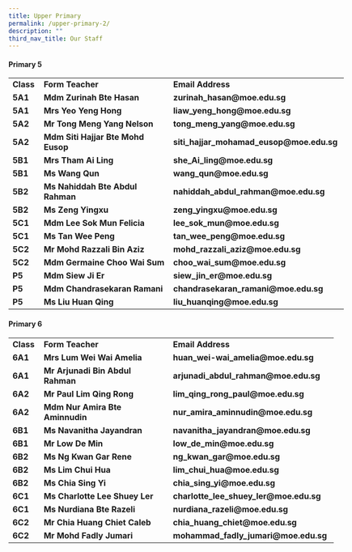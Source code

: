 ```yaml
---
title: Upper Primary
permalink: /upper-primary-2/
description: ""
third_nav_title: Our Staff
---
```

#### **Primary 5**

<table style="width: 663px;" width="693"><tbody><tr><td style="width: 46.2031px;"><strong>Class</strong></td><td style="width: 264.578px;"><strong>Form Teacher</strong></td><td style="width: 330.219px;"><strong>Email Address</strong></td></tr><tr><td style="width: 46.2031px;"><strong><span style="font-style: inherit;">5A1</span></strong></td><td style="width: 264.578px;"><strong><span style="font-style: inherit;">Mdm Zurinah Bte Hasan</span></strong></td><td style="width: 330.219px;"><strong><span style="font-style: inherit;">zurinah_hasan@moe.edu.sg</span></strong></td></tr><tr><td style="width: 46.2031px;"><strong><span style="font-style: inherit;">5A1</span></strong></td><td style="width: 264.578px;"><strong><span style="font-style: inherit;">Mrs Yeo Yeng Hong</span></strong></td><td style="width: 330.219px;"><strong><span style="font-style: inherit;">liaw_yeng_hong@moe.edu.sg</span></strong></td></tr><tr><td style="width: 46.2031px;"><strong><span style="font-style: inherit;">5A2</span></strong></td><td style="width: 264.578px;"><strong><span style="font-style: inherit;">Mr Tong Meng Yang Nelson</span></strong></td><td style="width: 330.219px;"><strong><span style="font-style: inherit;">tong_meng_yang@moe.edu.sg</span></strong></td></tr><tr><td style="width: 46.2031px;"><strong><span style="font-style: inherit;">5A2</span></strong></td><td style="width: 264.578px;"><strong><span style="font-style: inherit;">Mdm Siti Hajjar Bte Mohd Eusop</span></strong></td><td style="width: 330.219px;"><strong><span style="font-style: inherit;">siti_hajjar_mohamad_eusop@moe.edu.sg</span></strong></td></tr><tr><td style="width: 46.2031px;"><strong><span style="font-style: inherit;">5B1</span></strong></td><td style="width: 264.578px;"><strong><span style="font-style: inherit;">Mrs Tham Ai Ling</span></strong></td><td style="width: 330.219px;"><strong><span style="font-style: inherit;">she_Ai_ling@moe.edu.sg</span></strong></td></tr><tr><td style="width: 46.2031px;"><strong><span style="font-style: inherit;">5B1</span></strong></td><td style="width: 264.578px;"><strong><span style="font-style: inherit;">Ms Wang Qun</span></strong></td><td style="width: 330.219px;"><strong><span style="font-style: inherit;">wang_qun@moe.edu.sg</span></strong></td></tr><tr><td style="width: 46.2031px;"><strong><span style="font-style: inherit;">5B2</span></strong></td><td style="width: 264.578px;"><strong><span style="font-style: inherit;">Ms Nahiddah Bte Abdul Rahman</span></strong></td><td style="width: 330.219px;"><strong><span style="font-style: inherit;">nahiddah_abdul_rahman@moe.edu.sg</span></strong></td></tr><tr><td style="width: 46.2031px;"><strong><span style="font-style: inherit;">5B2</span></strong></td><td style="width: 264.578px;"><strong><span style="font-style: inherit;">Ms Zeng Yingxu</span></strong></td><td style="width: 330.219px;"><strong><span style="font-style: inherit;">zeng_yingxu@moe.edu.sg</span></strong></td></tr><tr><td style="width: 46.2031px;"><strong><span style="font-style: inherit;">5C1</span></strong></td><td style="width: 264.578px;"><strong><span style="font-style: inherit;">Mdm Lee Sok Mun Felicia</span></strong></td><td style="width: 330.219px;"><strong><span style="font-style: inherit;">lee_sok_mun@moe.edu.sg</span></strong></td></tr><tr><td style="width: 46.2031px;"><strong><span style="font-style: inherit;">5C1</span></strong></td><td style="width: 264.578px;"><strong><span style="font-style: inherit;">Ms Tan Wee Peng</span></strong></td><td style="width: 330.219px;"><strong><span style="font-style: inherit;">tan_wee_peng@moe.edu.sg</span></strong></td></tr><tr><td style="width: 46.2031px;"><strong><span style="font-style: inherit;">5C2</span></strong></td><td style="width: 264.578px;"><strong><span style="font-style: inherit;">Mr Mohd Razzali Bin Aziz</span></strong></td><td style="width: 330.219px;"><strong><span style="font-style: inherit;">mohd_razzali_aziz@moe.edu.sg</span></strong></td></tr><tr><td style="width: 46.2031px;"><strong><span style="font-style: inherit;">5C2</span></strong></td><td style="width: 264.578px;"><strong><span style="font-style: inherit;">Mdm Germaine Choo Wai Sum</span></strong></td><td style="width: 330.219px;"><strong><span style="font-style: inherit;">choo_wai_sum@moe.edu.sg</span></strong></td></tr><tr><td style="width: 46.2031px;"><strong><span style="font-style: inherit;">P5</span></strong></td><td style="width: 264.578px;"><strong><span style="font-style: inherit;">Mdm Siew Ji Er</span></strong></td><td style="width: 330.219px;"><strong><span style="font-style: inherit;">siew_jin_er@moe.edu.sg</span></strong></td></tr><tr><td style="width: 46.2031px;"><strong><span style="font-style: inherit;">P5</span></strong></td><td style="width: 264.578px;"><strong><span style="font-style: inherit;">Mdm Chandrasekaran Ramani</span></strong></td><td style="width: 330.219px;"><strong><span style="font-style: inherit;">chandrasekaran_ramani@moe.edu.sg</span></strong></td></tr><tr><td style="width: 46.2031px;"><strong><span style="font-style: inherit;">P5</span></strong></td><td style="width: 264.578px;"><strong><span style="font-style: inherit;">Ms Liu Huan Qing</span></strong></td><td style="width: 330.219px;"><strong><span style="font-style: inherit;">liu_huanqing@moe.edu.sg</span></strong></td></tr></tbody></table>

#### **Primary 6**

<table style="width: 643px;" width="693"><tbody><tr><td style="width: 46.0781px;"><strong>Class</strong></td><td style="width: 264.422px;"><strong>Form Teacher</strong></td><td style="width: 310.5px;"><strong>Email Address</strong></td></tr><tr><td style="width: 46.0781px;"><strong>6A1</strong></td><td style="width: 264.422px;"><strong>Mrs Lum Wei Wai Amelia</strong></td><td style="width: 310.5px;"><strong>huan_wei-wai_amelia@moe.edu.sg</strong></td></tr><tr><td style="width: 46.0781px;"><strong>6A1</strong></td><td style="width: 264.422px;"><strong>Mr Arjunadi Bin Abdul Rahman</strong></td><td style="width: 310.5px;"><strong>arjunadi_abdul_rahman@moe.edu.sg</strong></td></tr><tr><td style="width: 46.0781px;"><strong>6A2</strong></td><td style="width: 264.422px;"><strong>Mr Paul Lim Qing Rong</strong></td><td style="width: 310.5px;"><strong>lim_qing_rong_paul@moe.edu.sg</strong></td></tr><tr><td style="width: 46.0781px;"><strong>6A2</strong></td><td style="width: 264.422px;"><strong>Mdm Nur Amira Bte Aminnudin</strong></td><td style="width: 310.5px;"><strong>nur_amira_aminnudin@moe.edu.sg</strong></td></tr><tr><td style="width: 46.0781px;"><strong>6B1</strong></td><td style="width: 264.422px;"><strong>Ms Navanitha Jayandran</strong></td><td style="width: 310.5px;"><strong>navanitha_jayandran@moe.edu.sg</strong></td></tr><tr><td style="width: 46.0781px;"><strong>6B1</strong></td><td style="width: 264.422px;"><strong>Mr Low De Min</strong></td><td style="width: 310.5px;"><strong>low_de_min@moe.edu.sg</strong></td></tr><tr><td style="width: 46.0781px;"><strong>6B2</strong></td><td style="width: 264.422px;"><strong>Ms Ng Kwan Gar Rene</strong></td><td style="width: 310.5px;"><strong>ng_kwan_gar@moe.edu.sg</strong></td></tr><tr><td style="width: 46.0781px;"><strong>6B2</strong></td><td style="width: 264.422px;"><strong>Ms Lim Chui Hua</strong></td><td style="width: 310.5px;"><strong>lim_chui_hua@moe.edu.sg</strong></td></tr><tr><td style="width: 46.0781px;"><strong>6B2</strong></td><td style="width: 264.422px;"><strong>Ms Chia Sing Yi</strong></td><td style="width: 310.5px;"><strong>chia_sing_yi@moe.edu.sg</strong></td></tr><tr><td style="width: 46.0781px;"><strong>6C1</strong></td><td style="width: 264.422px;"><strong>Ms Charlotte Lee Shuey Ler</strong></td><td style="width: 310.5px;"><strong>charlotte_lee_shuey_ler@moe.edu.sg</strong></td></tr><tr><td style="width: 46.0781px;"><strong>6C1</strong></td><td style="width: 264.422px;"><strong>Ms Nurdiana Bte Razeli</strong></td><td style="width: 310.5px;"><strong>nurdiana_razeli@moe.edu.sg</strong></td></tr><tr><td style="width: 46.0781px;"><strong>6C2</strong></td><td style="width: 264.422px;"><strong>Mr Chia Huang Chiet Caleb</strong></td><td style="width: 310.5px;"><strong>chia_huang_chiet@moe.edu.sg</strong></td></tr><tr><td style="width: 46.0781px;"><strong>6C2</strong></td><td style="width: 264.422px;"><strong>Mr Mohd Fadly Jumari</strong></td><td style="width: 310.5px;"><strong>mohammad_fadly_jumari@moe.edu.sg</strong></td></tr></tbody></table>